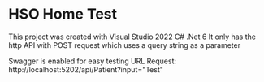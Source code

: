 # HSO Home Test

This project was created with Visual Studio 2022 C# .Net 6
It only has the http API with POST request which uses a query string as a parameter 

Swagger is enabled for easy testing
URL Request: 
http://localhost:5202/api/Patient?input="Test"
